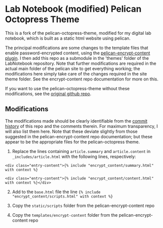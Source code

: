 
Lab Notebook (modified) Pelican Octopress Theme
===============================================

This is a fork of the pelican-octopress-theme, 
modified for my digital lab notebook, which is 
built as a static html website using pelican.

The principal modifications are some changes 
to the template files that enable password-encrypted
content, using the [pelican-encrypt-content plugin](https://github.com/mindcruzer/pelican-encrypt-content.git). I then add this 
repo as a submodule in the 'themes' folder of the 
LabNotebook repository. Note that further 
modifications are required in the actual main folder 
of the pelican site to get everything working; 
the modifications here simply take care of the changes 
required in the site theme folder. See the encrypt-content 
repo documentation for more on this. 


If you want to use the pelican-octopress-theme 
without these modifications, see the [original github repo](https://github.com/duilio/pelican-octopress-theme.git).


Modifications
-------------

The modifications made should be clearly identifiable from the 
[commit history](https://github.com/duilio/pelican-octopress-theme/compare/master...JohnGriffiths:master) of this repo and the comments therein. For 
maximum transparency, I will also list them here. Note that these deviate slightly from those suggested in the pelican-encrypt-content repo documentation; but these appear to be the appropriate files for the pelican-octopress theme.  

1. Replace the lines containing `article.summary` and `article.content` in `_includes/article.html` with the following lines, respectively:

```<div class="entry-content">{% include "encrypt_content/summary.html" with context %}``` 

```<div class="entry-content">{% include "encrypt_content/content.html" with context %}</div>```


2. Add to the `base.html` file the line
```{% include "encrypt_content/scripts.html" with context %}```

3. Copy the `static/scripts` folder from the pelican-encrypt-content repo
4. Copy the `templates/encrypt-content` folder from the pelican-encrypt-content repo







